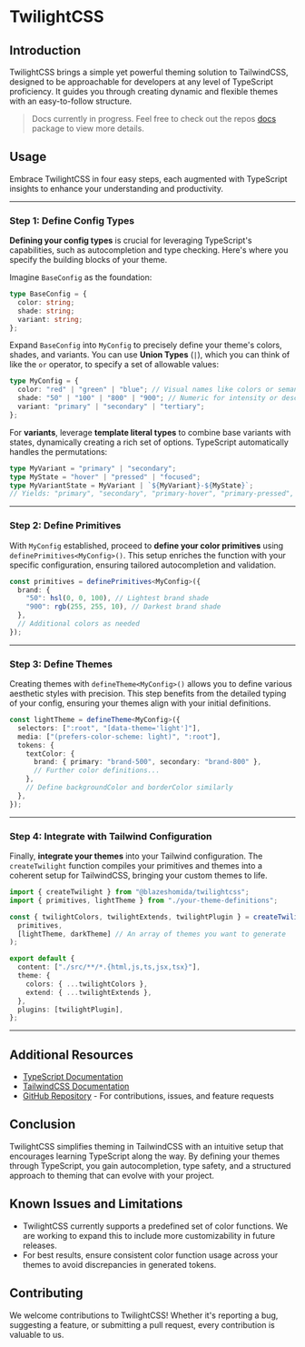 # TwilightCSS

## Introduction

TwilightCSS brings a simple yet powerful theming solution to TailwindCSS, designed to be approachable for developers at any level of TypeScript proficiency. It guides you through creating dynamic and flexible themes with an easy-to-follow structure.

> Docs currently in progress. Feel free to check out the repos [docs](https://github.com/blazeshomida/twilightcss/tree/main/apps/docs/src/content/docs) package to view more details.

## Usage

Embrace TwilightCSS in four easy steps, each augmented with TypeScript insights to enhance your understanding and productivity.

---

### Step 1: Define Config Types

**Defining your config types** is crucial for leveraging TypeScript's capabilities, such as autocompletion and type checking. Here's where you specify the building blocks of your theme.

Imagine `BaseConfig` as the foundation:

```typescript
type BaseConfig = {
  color: string;
  shade: string;
  variant: string;
};
```

Expand `BaseConfig` into `MyConfig` to precisely define your theme's colors, shades, and variants. You can use **Union Types** (`|`), which you can think of like the `or` operator, to specify a set of allowable values:

```typescript
type MyConfig = {
  color: "red" | "green" | "blue"; // Visual names like colors or semantic labels such as 'error', 'success', 'brand'
  shade: "50" | "100" | "800" | "900"; // Numeric for intensity or descriptive like 'lightest', 'darkest', 'light', 'dark'
  variant: "primary" | "secondary" | "tertiary";
};
```

For **variants**, leverage **template literal types** to combine base variants with states, dynamically creating a rich set of options. TypeScript automatically handles the permutations:

```typescript
type MyVariant = "primary" | "secondary";
type MyState = "hover" | "pressed" | "focused";
type MyVariantState = MyVariant | `${MyVariant}-${MyState}`;
// Yields: "primary", "secondary", "primary-hover", "primary-pressed", etc.
```

---

### Step 2: Define Primitives

With `MyConfig` established, proceed to **define your color primitives** using `definePrimitives<MyConfig>()`. This setup enriches the function with your specific configuration, ensuring tailored autocompletion and validation.

```typescript
const primitives = definePrimitives<MyConfig>({
  brand: {
    "50": hsl(0, 0, 100), // Lightest brand shade
    "900": rgb(255, 255, 10), // Darkest brand shade
  },
  // Additional colors as needed
});
```

---

### Step 3: Define Themes

Creating themes with `defineTheme<MyConfig>()` allows you to define various aesthetic styles with precision. This step benefits from the detailed typing of your config, ensuring your themes align with your initial definitions.

```typescript
const lightTheme = defineTheme<MyConfig>({
  selectors: [":root", "[data-theme='light']"],
  media: ["(prefers-color-scheme: light)", ":root"],
  tokens: {
    textColor: {
      brand: { primary: "brand-500", secondary: "brand-800" },
      // Further color definitions...
    },
    // Define backgroundColor and borderColor similarly
  },
});
```

---

### Step 4: Integrate with Tailwind Configuration

Finally, **integrate your themes** into your Tailwind configuration. The `createTwilight` function compiles your primitives and themes into a coherent setup for TailwindCSS, bringing your custom themes to life.

```typescript
import { createTwilight } from "@blazeshomida/twilightcss";
import { primitives, lightTheme } from "./your-theme-definitions";

const { twilightColors, twilightExtends, twilightPlugin } = createTwilight(
  primitives,
  [lightTheme, darkTheme] // An array of themes you want to generate
);

export default {
  content: ["./src/**/*.{html,js,ts,jsx,tsx}"],
  theme: {
    colors: { ...twilightColors },
    extend: { ...twilightExtends },
  },
  plugins: [twilightPlugin],
};
```

---

## Additional Resources

- [TypeScript Documentation](https://www.typescriptlang.org/docs/)
- [TailwindCSS Documentation](https://tailwindcss.com/docs)
- [GitHub Repository](https://github.com/blazeshomida/twilightcss) - For contributions, issues, and feature requests

## Conclusion

TwilightCSS simplifies theming in TailwindCSS with an intuitive setup that encourages learning TypeScript along the way. By defining your themes through TypeScript, you gain autocompletion, type safety, and a structured approach to theming that can evolve with your project.

## Known Issues and Limitations

- TwilightCSS currently supports a predefined set of color functions. We are working to expand this to include more customizability in future releases.
- For best results, ensure consistent color function usage across your themes to avoid discrepancies in generated tokens.

## Contributing

We welcome contributions to TwilightCSS! Whether it's reporting a bug, suggesting a feature, or submitting a pull request, every contribution is valuable to us.
